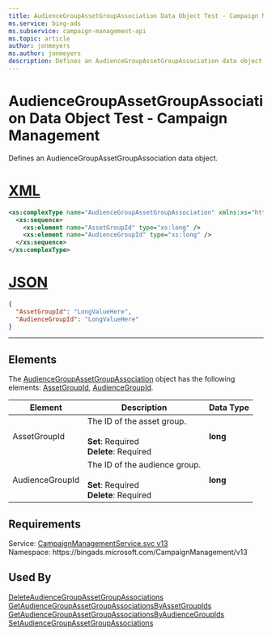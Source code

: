 ```yaml
---
title: AudienceGroupAssetGroupAssociation Data Object Test - Campaign Management
ms.service: bing-ads
ms.subservice: campaign-management-api
ms.topic: article
author: jonmeyers
ms.author: jonmeyers
description: Defines an AudienceGroupAssetGroupAssociation data object.(test)
---
```

# AudienceGroupAssetGroupAssociation Data Object Test - Campaign Management
Defines an AudienceGroupAssetGroupAssociation data object.

# [XML](#tab/xml)

```xml
<xs:complexType name="AudienceGroupAssetGroupAssociation" xmlns:xs="http://www.w3.org/2001/XMLSchema">
  <xs:sequence>
    <xs:element name="AssetGroupId" type="xs:long" />
    <xs:element name="AudienceGroupId" type="xs:long" />
  </xs:sequence>
</xs:complexType>
```

# [JSON](#tab/json)

```json
{
  "AssetGroupId": "LongValueHere",
  "AudienceGroupId": "LongValueHere"
}
```

-----

## <a name="elements"></a>Elements

The [AudienceGroupAssetGroupAssociation](audiencegroupassetgroupassociation.md) object has the following elements: [AssetGroupId](#assetgroupid), [AudienceGroupId](#audiencegroupid).

|Element|Description|Data Type|
|-----------|---------------|-------------|
|<a name="assetgroupid"></a>AssetGroupId|The ID of the asset group.<br /><br />**Set**: Required<br />**Delete**: Required |**long**|
|<a name="audiencegroupid"></a>AudienceGroupId|The ID of the audience group.<br /><br />**Set**: Required<br />**Delete**: Required|**long**|

## Requirements
Service: [CampaignManagementService.svc v13](https://campaign.api.bingads.microsoft.com/Api/Advertiser/CampaignManagement/v13/CampaignManagementService.svc)  
Namespace: https\://bingads.microsoft.com/CampaignManagement/v13  

## Used By
[DeleteAudienceGroupAssetGroupAssociations](deleteaudiencegroupassetgroupassociations.md)  
[GetAudienceGroupAssetGroupAssociationsByAssetGroupIds](getaudiencegroupassetgroupassociationsbyassetgroupids.md)  
[GetAudienceGroupAssetGroupAssociationsByAudienceGroupIds](getaudiencegroupassetgroupassociationsbyaudiencegroupids.md)  
[SetAudienceGroupAssetGroupAssociations](setaudiencegroupassetgroupassociations.md)  
